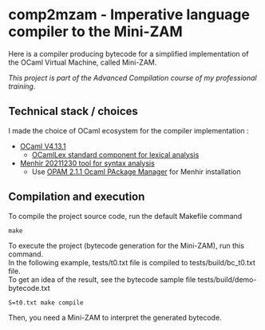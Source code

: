 # comp2mzam - Imperative language compiler to the Mini-ZAM

Here is a compiler producing bytecode for a simplified implementation of the OCaml Virtual Machine, called Mini-ZAM.

*This project is part of the Advanced Compilation course of my professional training.*

## Technical stack / choices

I made the choice of OCaml ecosystem for the compiler implementation :

* [OCaml V4.13.1](https://ocaml.org)
  * [OCamlLex standard component for lexical analysis](https://ocaml.org/manual/lexyacc.html)
* [Menhir 20211230 tool for syntax analysis](https://gitlab.inria.fr/fpottier/menhir)
  * Use [OPAM 2.1.1 Ocaml PAckage Manager](https://opam.ocaml.org/packages/menhir) for Menhir installation

## Compilation and execution

To compile the project source code, run the default Makefile command

```console
make
```

To execute the project (bytecode generation for the Mini-ZAM), run this command.\
In the following example, tests/t0.txt file is compiled to tests/build/bc_t0.txt file.\
To get an idea of the result, see the bytecode sample file tests/build/demo-bytecode.txt

```console
S=t0.txt make compile
```

Then, you need a Mini-ZAM to interpret the generated bytecode.
